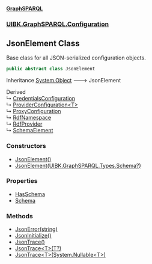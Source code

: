 #### [GraphSPARQL](./index.md 'index')
### [UIBK.GraphSPARQL.Configuration](./UIBK-GraphSPARQL-Configuration.md 'UIBK.GraphSPARQL.Configuration')
## JsonElement Class
Base class for all JSON-serialized configuration objects.  
```csharp
public abstract class JsonElement
```
Inheritance [System.Object](https://docs.microsoft.com/en-us/dotnet/api/System.Object 'System.Object') &#129106; JsonElement  

Derived  
&#8627; [CredentialsConfiguration](./UIBK-GraphSPARQL-Configuration-CredentialsConfiguration.md 'UIBK.GraphSPARQL.Configuration.CredentialsConfiguration')  
&#8627; [ProviderConfiguration&lt;T&gt;](./UIBK-GraphSPARQL-Configuration-ProviderConfiguration-T-.md 'UIBK.GraphSPARQL.Configuration.ProviderConfiguration&lt;T&gt;')  
&#8627; [ProxyConfiguration](./UIBK-GraphSPARQL-Configuration-ProxyConfiguration.md 'UIBK.GraphSPARQL.Configuration.ProxyConfiguration')  
&#8627; [RdfNamespace](./UIBK-GraphSPARQL-Types-Providers-RdfNamespace.md 'UIBK.GraphSPARQL.Types.Providers.RdfNamespace')  
&#8627; [RdfProvider](./UIBK-GraphSPARQL-Types-Providers-RdfProvider.md 'UIBK.GraphSPARQL.Types.Providers.RdfProvider')  
&#8627; [SchemaElement](./UIBK-GraphSPARQL-Types-SchemaElement.md 'UIBK.GraphSPARQL.Types.SchemaElement')  
### Constructors
- [JsonElement()](./UIBK-GraphSPARQL-Configuration-JsonElement-JsonElement().md 'UIBK.GraphSPARQL.Configuration.JsonElement.JsonElement()')
- [JsonElement(UIBK.GraphSPARQL.Types.Schema?)](./UIBK-GraphSPARQL-Configuration-JsonElement-JsonElement(UIBK-GraphSPARQL-Types-Schema-).md 'UIBK.GraphSPARQL.Configuration.JsonElement.JsonElement(UIBK.GraphSPARQL.Types.Schema?)')
### Properties
- [HasSchema](./UIBK-GraphSPARQL-Configuration-JsonElement-HasSchema.md 'UIBK.GraphSPARQL.Configuration.JsonElement.HasSchema')
- [Schema](./UIBK-GraphSPARQL-Configuration-JsonElement-Schema.md 'UIBK.GraphSPARQL.Configuration.JsonElement.Schema')
### Methods
- [JsonError(string)](./UIBK-GraphSPARQL-Configuration-JsonElement-JsonError(string).md 'UIBK.GraphSPARQL.Configuration.JsonElement.JsonError(string)')
- [JsonInitialize()](./UIBK-GraphSPARQL-Configuration-JsonElement-JsonInitialize().md 'UIBK.GraphSPARQL.Configuration.JsonElement.JsonInitialize()')
- [JsonTrace()](./UIBK-GraphSPARQL-Configuration-JsonElement-JsonTrace().md 'UIBK.GraphSPARQL.Configuration.JsonElement.JsonTrace()')
- [JsonTrace&lt;T&gt;(T?)](./UIBK-GraphSPARQL-Configuration-JsonElement-JsonTrace-T-(T-).md 'UIBK.GraphSPARQL.Configuration.JsonElement.JsonTrace&lt;T&gt;(T?)')
- [JsonTrace&lt;T&gt;(System.Nullable&lt;T&gt;)](./UIBK-GraphSPARQL-Configuration-JsonElement-JsonTrace-T-(System-Nullable-T-).md 'UIBK.GraphSPARQL.Configuration.JsonElement.JsonTrace&lt;T&gt;(System.Nullable&lt;T&gt;)')
